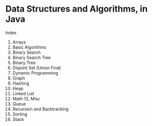 # Data Structures and Algorithms, in Java
Index
1. Arrays
2. Basic Algorithms
3. Binary Search
4. Binary Search Tree
5. Binary Tree
6. Disjoint Set (Union Find)
7. Dynamic Programming
8. Graph
9. Hashing
10. Heap
11. Linked List
12. Math
13, Misc
14. Queue
15. Recursion and Backtracking
16. Sorting
17. Stack
